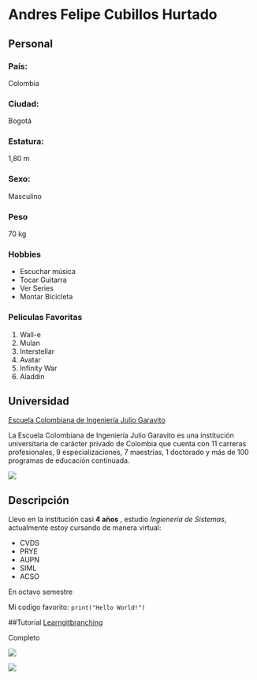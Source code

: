 # Andres Felipe Cubillos Hurtado
 
## Personal
### País:
Colombia
### Ciudad:
Bogotá
### Estatura:
1,80 m
### Sexo:
Masculino
### Peso
70 kg
### Hobbies
* Escuchar música
* Tocar Guitarra
* Ver Series
* Montar Bicicleta
### Peliculas Favoritas
1. Wall-e
2. Mulan
3. Interstellar
4. Avatar
5. Infinity War
6. Aladdin

## Universidad
[Escuela Colombiana de Ingeniería Julio Garavito](https://www.escuelaing.edu.co/es/)

La Escuela Colombiana de Ingeniería Julio Garavito es una institución universitaria de carácter privado de Colombia que cuenta con 11 carreras profesionales, 9 especializaciones, 7 maestrías, 1 doctorado y más de 100 programas de educación continuada.

   ![](https://scontent-bog1-1.xx.fbcdn.net/v/t1.15752-9/117339326_309182150439415_1745189957159435862_n.png?_nc_cat=108&_nc_sid=ae9488&_nc_ohc=l5heeGTr21UAX-h6Dml&_nc_ht=scontent-bog1-1.xx&oh=08c5b39ef950c40a668c3b8cf7aea63d&oe=5F58F765)

## Descripción
Llevo en la institución casi **4 años** , estudio *Ingienería de Sistemas*,
actualmente estoy cursando de manera virtual: 
* CVDS
* PRYE
* AUPN
* SIML
* ACSO

En octavo semestre

Mi codigo favorito:
`print("Hello World!")`

##Tutorial [Learngitbranching](https://learngitbranching.js.org/)

Completo

![](https://scontent-bog1-1.xx.fbcdn.net/v/t1.15752-9/117179393_675188916411837_7483177014318395697_n.jpg?_nc_cat=111&_nc_sid=ae9488&_nc_ohc=tZqJlQt0QcEAX9GDtU5&_nc_ht=scontent-bog1-1.xx&oh=12241e365ec294cbf0c18770e24e6097&oe=5F5AD155)



![](https://scontent-bog1-1.xx.fbcdn.net/v/t1.15752-9/117599226_639613193345234_8853168084005778611_n.jpg?_nc_cat=108&_nc_sid=ae9488&_nc_ohc=BJV2cyDO-tUAX_ClWSW&_nc_ht=scontent-bog1-1.xx&oh=1653f470511b5aa0b30f76af2b285e67&oe=5F598670)


